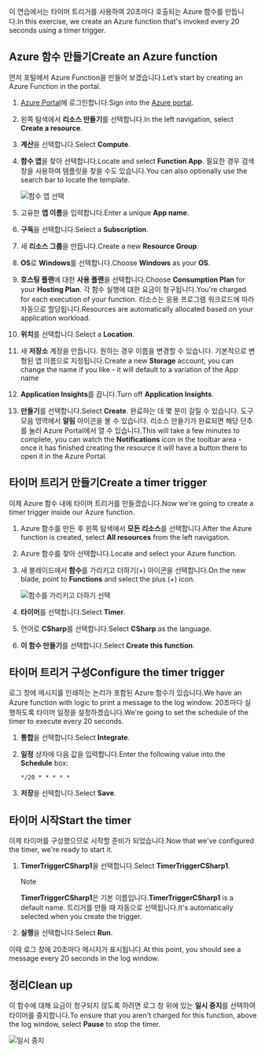 <span data-ttu-id="320f1-101">이 연습에서는 타이머 트리거를 사용하여 20초마다 호출되는 Azure 함수를 만듭니다.</span><span class="sxs-lookup"><span data-stu-id="320f1-101">In this exercise, we create an Azure function that's invoked every 20 seconds using a timer trigger.</span></span>

## <a name="create-an-azure-function"></a><span data-ttu-id="320f1-102">Azure 함수 만들기</span><span class="sxs-lookup"><span data-stu-id="320f1-102">Create an Azure function</span></span>

<span data-ttu-id="320f1-103">먼저 포털에서 Azure Function을 만들어 보겠습니다.</span><span class="sxs-lookup"><span data-stu-id="320f1-103">Let’s start by creating an Azure Function in the portal.</span></span>

1. <span data-ttu-id="320f1-104">[Azure Portal](https://portal.azure.com?azure-portal=true)에 로그인합니다.</span><span class="sxs-lookup"><span data-stu-id="320f1-104">Sign into the [Azure portal](https://portal.azure.com?azure-portal=true).</span></span>

1. <span data-ttu-id="320f1-105">왼쪽 탐색에서 **리소스 만들기**를 선택합니다.</span><span class="sxs-lookup"><span data-stu-id="320f1-105">In the left navigation, select **Create a resource**.</span></span>

1. <span data-ttu-id="320f1-106">**계산**을 선택합니다.</span><span class="sxs-lookup"><span data-stu-id="320f1-106">Select **Compute**.</span></span>

1. <span data-ttu-id="320f1-107">**함수 앱**을 찾아 선택합니다.</span><span class="sxs-lookup"><span data-stu-id="320f1-107">Locate and select **Function App**.</span></span> <span data-ttu-id="320f1-108">필요한 경우 검색 창을 사용하여 템플릿을 찾을 수도 있습니다.</span><span class="sxs-lookup"><span data-stu-id="320f1-108">You can also optionally use the search bar to locate the template.</span></span>

    ![함수 앱 선택](../media-drafts/4-click-function-app.png)

1. <span data-ttu-id="320f1-110">고유한 **앱 이름**을 입력합니다.</span><span class="sxs-lookup"><span data-stu-id="320f1-110">Enter a unique **App name**.</span></span>

1. <span data-ttu-id="320f1-111">**구독**을 선택합니다.</span><span class="sxs-lookup"><span data-stu-id="320f1-111">Select a **Subscription**.</span></span>

1. <span data-ttu-id="320f1-112">새 **리소스 그룹**을 만듭니다.</span><span class="sxs-lookup"><span data-stu-id="320f1-112">Create a new **Resource Group**.</span></span>

1. <span data-ttu-id="320f1-113">**OS**로 **Windows**를 선택합니다.</span><span class="sxs-lookup"><span data-stu-id="320f1-113">Choose **Windows** as your **OS**.</span></span>

1. <span data-ttu-id="320f1-114">**호스팅 플랜**에 대한 **사용 플랜**을 선택합니다.</span><span class="sxs-lookup"><span data-stu-id="320f1-114">Choose **Consumption Plan** for your **Hosting Plan**.</span></span> <span data-ttu-id="320f1-115">각 함수 실행에 대한 요금이 청구됩니다.</span><span class="sxs-lookup"><span data-stu-id="320f1-115">You're charged for each execution of your function.</span></span> <span data-ttu-id="320f1-116">리소스는 응용 프로그램 워크로드에 따라 자동으로 할당됩니다.</span><span class="sxs-lookup"><span data-stu-id="320f1-116">Resources are automatically allocated based on your application workload.</span></span>

1. <span data-ttu-id="320f1-117">**위치**를 선택합니다.</span><span class="sxs-lookup"><span data-stu-id="320f1-117">Select a **Location**.</span></span>

1. <span data-ttu-id="320f1-118">새 **저장소** 계정을 만듭니다. 원하는 경우 이름을 변경할 수 있습니다. 기본적으로 변형된 앱 이름으로 지정됩니다.</span><span class="sxs-lookup"><span data-stu-id="320f1-118">Create a new **Storage** account, you can change the name if you like - it will default to a variation of the App name</span></span>

1. <span data-ttu-id="320f1-119">**Application Insights**를 끕니다.</span><span class="sxs-lookup"><span data-stu-id="320f1-119">Turn off **Application Insights**.</span></span>

1. <span data-ttu-id="320f1-120">**만들기**를 선택합니다.</span><span class="sxs-lookup"><span data-stu-id="320f1-120">Select **Create**.</span></span> <span data-ttu-id="320f1-121">완료하는 데 몇 분이 걸릴 수 있습니다. 도구 모음 영역에서 **알림** 아이콘을 볼 수 있습니다. 리소스 만들기가 완료되면 해당 단추를 눌러 Azure Portal에서 열 수 있습니다.</span><span class="sxs-lookup"><span data-stu-id="320f1-121">This will take a few minutes to complete, you can watch the **Notifications** icon in the toolbar area - once it has finished creating the resource it will have a button there to open it in the Azure Portal.</span></span>

## <a name="create-a-timer-trigger"></a><span data-ttu-id="320f1-122">타이머 트리거 만들기</span><span class="sxs-lookup"><span data-stu-id="320f1-122">Create a timer trigger</span></span>

<span data-ttu-id="320f1-123">이제 Azure 함수 내에 타이머 트리거를 만들겠습니다.</span><span class="sxs-lookup"><span data-stu-id="320f1-123">Now we're going to create a timer trigger inside our Azure function.</span></span>

1. <span data-ttu-id="320f1-124">Azure 함수를 만든 후 왼쪽 탐색에서 **모든 리소스**를 선택합니다.</span><span class="sxs-lookup"><span data-stu-id="320f1-124">After the Azure function is created, select **All resources** from the left navigation.</span></span>

1. <span data-ttu-id="320f1-125">Azure 함수를 찾아 선택합니다.</span><span class="sxs-lookup"><span data-stu-id="320f1-125">Locate and select your Azure function.</span></span>

1. <span data-ttu-id="320f1-126">새 블레이드에서 **함수**를 가리키고 더하기(+) 아이콘을 선택합니다.</span><span class="sxs-lookup"><span data-stu-id="320f1-126">On the new blade, point to **Functions** and select the plus (+) icon.</span></span>

    ![함수를 가리키고 더하기 선택](../media-drafts/4-hover-function.png)

1. <span data-ttu-id="320f1-128">**타이머**를 선택합니다.</span><span class="sxs-lookup"><span data-stu-id="320f1-128">Select **Timer**.</span></span>

1. <span data-ttu-id="320f1-129">언어로 **CSharp**를 선택합니다.</span><span class="sxs-lookup"><span data-stu-id="320f1-129">Select **CSharp** as the language.</span></span>

1. <span data-ttu-id="320f1-130">**이 함수 만들기**를 선택합니다.</span><span class="sxs-lookup"><span data-stu-id="320f1-130">Select **Create this function**.</span></span>

## <a name="configure-the-timer-trigger"></a><span data-ttu-id="320f1-131">타이머 트리거 구성</span><span class="sxs-lookup"><span data-stu-id="320f1-131">Configure the timer trigger</span></span>

<span data-ttu-id="320f1-132">로그 창에 메시지를 인쇄하는 논리가 포함된 Azure 함수가 있습니다.</span><span class="sxs-lookup"><span data-stu-id="320f1-132">We have an Azure function with logic to print a message to the log window.</span></span> <span data-ttu-id="320f1-133">20초마다 실행하도록 타이머 일정을 설정하겠습니다.</span><span class="sxs-lookup"><span data-stu-id="320f1-133">We're going to set the schedule of the timer to execute every 20 seconds.</span></span>

1. <span data-ttu-id="320f1-134">**통합**을 선택합니다.</span><span class="sxs-lookup"><span data-stu-id="320f1-134">Select **Integrate**.</span></span>

1. <span data-ttu-id="320f1-135">**일정** 상자에 다음 값을 입력합니다.</span><span class="sxs-lookup"><span data-stu-id="320f1-135">Enter the following value into the **Schedule** box:</span></span>

    ```
    */20 * * * * *
    ```

1. <span data-ttu-id="320f1-136">**저장**을 선택합니다.</span><span class="sxs-lookup"><span data-stu-id="320f1-136">Select **Save**.</span></span>

## <a name="start-the-timer"></a><span data-ttu-id="320f1-137">타이머 시작</span><span class="sxs-lookup"><span data-stu-id="320f1-137">Start the timer</span></span>

<span data-ttu-id="320f1-138">이제 타이머를 구성했으므로 시작할 준비가 되었습니다.</span><span class="sxs-lookup"><span data-stu-id="320f1-138">Now that we've configured the timer, we're ready to start it.</span></span>

1. <span data-ttu-id="320f1-139">**TimerTriggerCSharp1**을 선택합니다.</span><span class="sxs-lookup"><span data-stu-id="320f1-139">Select **TimerTriggerCSharp1**.</span></span> 

    > [!NOTE]
    > <span data-ttu-id="320f1-140">**TimerTriggerCSharp1**은 기본 이름입니다.</span><span class="sxs-lookup"><span data-stu-id="320f1-140">**TimerTriggerCSharp1** is a default name.</span></span> <span data-ttu-id="320f1-141">트리거를 만들 때 자동으로 선택됩니다.</span><span class="sxs-lookup"><span data-stu-id="320f1-141">It's automatically selected when you create the trigger.</span></span>

1. <span data-ttu-id="320f1-142">**실행**을 선택합니다.</span><span class="sxs-lookup"><span data-stu-id="320f1-142">Select **Run**.</span></span> 

<span data-ttu-id="320f1-143">이때 로그 창에 20초마다 메시지가 표시됩니다.</span><span class="sxs-lookup"><span data-stu-id="320f1-143">At this point, you should see a message every 20 seconds in the log window.</span></span>

## <a name="clean-up"></a><span data-ttu-id="320f1-144">정리</span><span class="sxs-lookup"><span data-stu-id="320f1-144">Clean up</span></span>

<span data-ttu-id="320f1-145">이 함수에 대해 요금이 청구되지 않도록 하려면 로그 창 위에 있는 **일시 중지**를 선택하여 타이머를 중지합니다.</span><span class="sxs-lookup"><span data-stu-id="320f1-145">To ensure that you aren't charged for this function, above the log window, select **Pause** to stop the timer.</span></span>

![일시 중지](../media-drafts/4-pause-timer.png)
